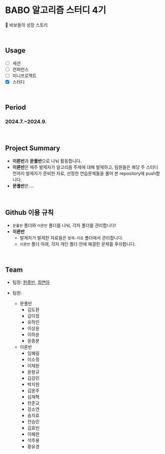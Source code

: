 # BABO 알고리즘 스터디 4기
🐣 바보들의 성장 스토리

</br>

## Usage
- [ ] 세션
- [ ] 컨퍼런스
- [ ] 미니프로젝트
- [X] 스터디

<br/>

## Period
### 2024.7.~2024.9.

<br/>

## Project Summary
- **이론반**과 **문풀반**으로 나눠 활동합니다.
- **이론반**은 매주 발제자가 알고리즘 주제에 대해 발제하고, 팀원들은 해당 주 스터디 전까지 발제자가 준비한 자료, 선정한 연습문제들을 풀어 본 repository에 push합니다.
- **문풀반**은....

<br/>


## Github 이용 규칙
- `문풀반` 폴더와 `이론반` 폴더를 나눠, 각자 폴더를 관리합니다!
- **이론반**
  - 발제자가 발제한 자료들은 `발제-자료` 폴더에서 관리합니다.
  - `이론반` 폴더 아래, 각자 개인 폴더 안에 해결한 문제를 푸쉬합니다.

<br/>

## Team
- 팀장: [원종빈](https://github.com/jongbin-kr), [최연아](https://github.com/camellia785)

- 팀원:
  - 문풀반
    - 김도환
    - 김이정
    - 유하린
    - 이상윤
    - 이하윤
    - 윤종문
  - 이론반
    - 임혜림
    - 이소정
    - 이재원
    - 윤왕규
    - 김강민
    - 박지원
    - 김윤주
    - 심재혁
    - 한준교
    - 강소연
    - 송지효
    - 전승민
    - 김효빈
    - 이혜원
    - 석주용
    - 황유경






